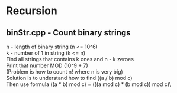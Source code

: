 # Recursion

## binStr.cpp - Count binary strings

n - length of binary string (n <= 10^6)\
k - number of 1 in string (k <= n)\
Find all strings that contains k ones and n - k zeroes\
Print that number MOD (10^9 + 7)\
(Problem is how to count n! where n is very big)\
Solution is to understand how to find ((a / b) mod c)\
Then use formula ((a \* b) mod c) = (((a mod c) \* (b mod c)) mod c)\
